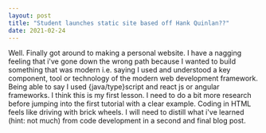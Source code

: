 ```yaml
---
layout: post
title: "Student launches static site based off Hank Quinlan??"
date: 2021-02-24
---
```


Well. Finally got around to making a personal website. I have a nagging feeling that i've gone down the wrong path because I wanted to build something that was modern i.e. saying I used and understood a key component, tool or technology of the modern web development framework. Being able to say I used {java/type}script and react js or angular frameworks. I think this is my first lesson. I need to do a bit more research before jumping into the first tutorial with a clear example. Coding in HTML feels like driving with brick wheels.  I will need to distill what i've learned (hint: not much) from code development in a second and final blog post. 